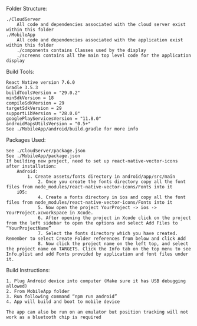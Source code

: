 Folder Structure:
	
    ./CloudServer
    	All code and dependencies associated with the cloud server exist within this folder
    ./MobileApp
    	All code and dependencies associated with the application exist within this folder
		./components contains Classes used by the display
		./screens contains all the main top level code for the application display

Build Tools:
    
    React Native version 7.6.0
    Gradle 3.5.3
    buildToolsVersion = "29.0.2"
    minSdkVersion = 18
    compileSdkVersion = 29
    targetSdkVersion = 29
    supportLibVersion = "28.0.0"
    googlePlayServicesVersion = "11.8.0"
    androidMapsUtilsVersion = "0.5+"
    See ./MobileApp/android/build.gradle for more info

Packages Used:
    
    See ./CloudServer/package.json
    See ./MobileApp/package.json
    If building new project, need to set up react-native-vector-icons after installation:
    	Android:
    		1. Create assets/fonts directory in android/app/src/main
            	2. Once you create the fonts directory copy all the font files from node_modules/react-native-vector-icons/Fonts into it
    	iOS:
            	4. Create a fonts directory in ios and copy all the font files from node_modules/react-native-vector-icons/Fonts into it
            	5. Now open the project YourProject -> ios -> YourProject.xcworkspace in Xcode.
            	6. After opening the project in Xcode click on the project from the left sidebar to open the options and select Add Files to “YourProjectName”
            	7. Select the fonts directory which you have created. Remember to select Create Folder references from below and click Add
            	8. Now click the project name on the left top, and select the project name on TARGETS. Click the Info tab on the top menu to see Info.plist and add Fonts provided by application and font files under it.

Build Instructions:
    
    1. Plug Android device into computer (Make sure it has USB debugging allowed)
    2. From MobileApp folder
    3. Run following command “npm run android”
    4. App will build and boot to mobile device
    
	The app can also be run on an emulator but position tracking will not work as a bluetooth chip is required
